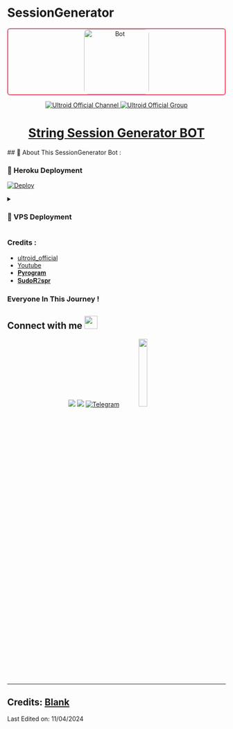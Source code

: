 # SessionGenerator

<div align="center" style="border: 2px solid #e94560; border-radius: 6px; overflow: hidden;">
  <img src="https://yt3.googleusercontent.com/p9g9i5N55WgCn1mFFjl8iut4BOd0O4RRjn7WB_Silj9JmJ42tE-yhdZ0oR_7m-F4kGHT22Br=s176-c-k-c0x00ffffff-no-rj" alt="Bot" width="150" style="border-radius: 10px;">
</div>

<p align="center">
  <a href="https://t.me/ultroid_official">
    <img src="https://img.shields.io/badge/Ultroid%20%F0%9D%95%8F%20Official-Channel-blue?style=for-the-badge&logo=telegram" alt="Ultroid Official Channel">
  </a>
  <a href="https://t.me/ultroidofficial_chat">
    <img src="https://img.shields.io/badge/Ultroid%20%F0%9D%95%8F%20Official-Group-blue?style=for-the-badge&logo=telegram" alt="Ultroid Official Group">
  </a>
</p>

<h1 align="center">
  <a href="https://telegram.me/ultroid_official">String Session Generator BOT</a>
</h1>
## 🍁 About This SessionGenerator Bot :

### 🚀 Heroku Deployment

[![Deploy](https://www.herokucdn.com/deploy/button.svg)](https://heroku.com/deploy?template=https://github.com/ticum/string-session-generatorhttps://heroku.com/deploy?template=https://github.com/sahildesai07/string-session-generator)

<details>
<summary><h3>
<b> 🚀 VPS Deployment </b>
</h3></summary>

- Get your [Necessary Variables](https://github.com/ticum/SessionGenerator/blob/main/sample.env)
- Upgrade and Update by :
`sudo apt-get update && sudo apt-get upgrade -y`
- Install required packages by :
`sudo apt-get install python3-pip -y`
- Install pip by :
`sudo pip3 install -U pip`
- Clone the repository by :
`git clone https://github.com/SudoR2spr/SessionGenerator && cd SessionGenerator`
- Install requirements by :
`pip3 install -U -r requirements.txt`
- Fill your variables in config by :
`vi sample.env`
- Rename the env file by :
`mv sample.env .env`
- Press `I` on the keyboard for editing config

- Press `Ctrl+C` when you're done with editing config and `:wq` to save the config
- Install tmux to keep running your bot when you close the terminal by :
`sudo apt install tmux && tmux`
- Finally run the bot by :
`bash start`
- For getting out from tmux session

- Press `Ctrl+b` and then `d`

</details>

### Credits : 
- [ultroid_official](https://youtube.com/@ultroidofficial)
- [Youtube](https://www.youtube.com/@ultroidofficial)
- [𝐏𝐲𝐫𝐨𝐠𝐫𝐚𝐦](https://docs.pyrogram.org)
- [𝐒𝐮𝐝𝐨𝐑2𝐬𝐩𝐫](https://github.com/SudoR2spr)

### Everyone In This Journey !

## Connect with me <img src="https://media.giphy.com/media/iY8CRBdQXODJSCERIr/giphy.gif" width="30px">
<p align="center">
<a href="https://telegram.dog/ultroidofficial_chat"><img src="https://img.shields.io/badge/-Support Gʀᴏᴜᴘ%20%20-0077B5?style=flat&logo=Telegram&logoColor=white"/></a>
<a href="https://telegram.dog/ultroid_official"><img src="https://img.shields.io/badge/-Channel%20%20-0077B5?style=flat&logo=Telegram&logoColor=white"/></a>  
<a href="https://telegram.dog/ultroidxTeam"><img title="Telegram" src="https://img.shields.io/static/v1?label=UltroidxTeam&message=TG&color=blue-green"></a> 
<img src="https://media.giphy.com/media/jpVnC65DmYeyRL4LHS/giphy.gif" width="20%"> 
</p>
 
-----
## Credits: [Blank](https://telegram.dog/ultroidxTeam)

Last Edited on: 11/04/2024
